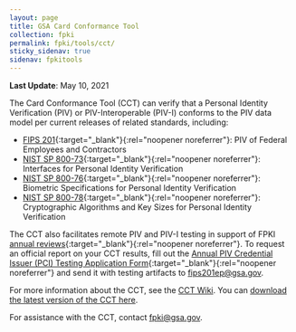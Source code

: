 ```yaml
---
layout: page
title: GSA Card Conformance Tool
collection: fpki
permalink: fpki/tools/cct/
sticky_sidenav: true
sidenav: fpkitools
---
```

**Last Update**: May 10, 2021

The Card Conformance Tool (CCT) can verify that a Personal Identity Verification (PIV) or PIV-Interoperable (PIV-I) conforms to the PIV data model per current releases of related standards, including:

- [FIPS 201](https://csrc.nist.gov/publications/detail/fips/201/2/final){:target="_blank"}{:rel="noopener noreferrer"}: PIV of Federal Employees and Contractors
- [NIST SP 800-73](https://csrc.nist.gov/publications/detail/sp/800-73/4/final){:target="_blank"}{:rel="noopener noreferrer"}: Interfaces for Personal Identity Verification
- [NIST SP 800-76](https://csrc.nist.gov/publications/detail/sp/800-76/2/final){:target="_blank"}{:rel="noopener noreferrer"}: Biometric Specifications for Personal Identity Verification
- [NIST SP 800-78](https://csrc.nist.gov/publications/detail/sp/800-78/4/final){:target="_blank"}{:rel="noopener noreferrer"}: Cryptographic Algorithms and Key Sizes for Personal Identity Verification

The CCT also facilitates remote PIV and PIV-I testing in support of FPKI [annual reviews](https://www.idmanagement.gov/community/fpki-cas-audit-info/){:target="_blank"}{:rel="noopener noreferrer"}. To request an official report on your CCT results, fill out the [Annual PIV Credential Issuer (PCI) Testing Application Form](https://www.idmanagement.gov/fpki-annual-card-testing-application/){:target="_blank"}{:rel="noopener noreferrer"} and send it with testing artifacts to fips201ep@gsa.gov.

For more information about the CCT, see the [CCT Wiki](https://github.com/GSA/piv-conformance/wiki). You can [download the latest version of the CCT here](https://github.com/GSA/piv-conformance/releases).

For assistance with the CCT, contact fpki@gsa.gov.
